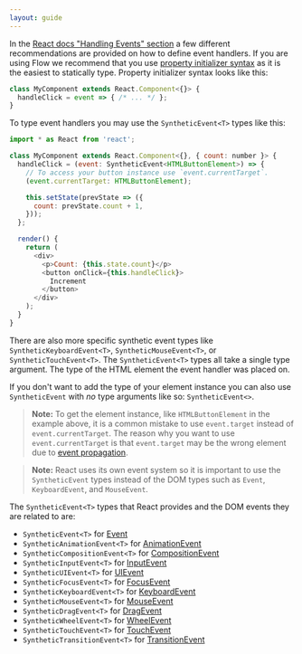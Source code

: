 ```yaml
---
layout: guide
---
```


In the [React docs "Handling Events" section][] a few different recommendations
are provided on how to define event handlers. If you are using Flow we recommend
that you use [property initializer syntax][] as it is the easiest to statically
type. Property initializer syntax looks like this:

[React docs "Handling Events" section]: https://facebook.github.io/react/docs/handling-events.html
[property initializer syntax]: https://babeljs.io/docs/plugins/transform-class-properties/

```js
class MyComponent extends React.Component<{}> {
  handleClick = event => { /* ... */ };
}
```

To type event handlers you may use the `SyntheticEvent<T>` types like this:

```js
import * as React from 'react';

class MyComponent extends React.Component<{}, { count: number }> {
  handleClick = (event: SyntheticEvent<HTMLButtonElement>) => {
    // To access your button instance use `event.currentTarget`.
    (event.currentTarget: HTMLButtonElement);

    this.setState(prevState => ({
      count: prevState.count + 1,
    }));
  };

  render() {
    return (
      <div>
        <p>Count: {this.state.count}</p>
        <button onClick={this.handleClick}>
          Increment
        </button>
      </div>
    );
  }
}
```

There are also more specific synthetic event types like
`SyntheticKeyboardEvent<T>`, `SyntheticMouseEvent<T>`, or
`SyntheticTouchEvent<T>`. The `SyntheticEvent<T>` types all take a single type
argument. The type of the HTML element the event handler was placed on.

If you don't want to add the type of your element instance you can also use
`SyntheticEvent` with *no* type arguments like so: `SyntheticEvent<>`.

> **Note:** To get the element instance, like `HTMLButtonElement` in the example
> above, it is a common mistake to use `event.target` instead of
> `event.currentTarget`. The reason why you want to use `event.currentTarget` is
> that `event.target` may be the wrong element due to [event propagation][].

[event propagation]: https://developer.mozilla.org/en-US/docs/Web/API/Document_Object_Model/Examples#Example_5:_Event_Propagation

> **Note:** React uses its own event system so it is important to use the
> `SyntheticEvent` types instead of the DOM types such as `Event`,
> `KeyboardEvent`, and `MouseEvent`.

The `SyntheticEvent<T>` types that React provides and the DOM events they are
related to are:

- `SyntheticEvent<T>` for [Event](https://developer.mozilla.org/en-US/docs/Web/API/Event)
- `SyntheticAnimationEvent<T>` for [AnimationEvent](https://developer.mozilla.org/en-US/docs/Web/API/AnimationEvent)
- `SyntheticCompositionEvent<T>` for [CompositionEvent](https://developer.mozilla.org/en-US/docs/Web/API/CompositionEvent)
- `SyntheticInputEvent<T>` for [InputEvent](https://developer.mozilla.org/en-US/docs/Web/API/InputEvent)
- `SyntheticUIEvent<T>` for [UIEvent](https://developer.mozilla.org/en-US/docs/Web/API/UIEvent)
- `SyntheticFocusEvent<T>` for [FocusEvent](https://developer.mozilla.org/en-US/docs/Web/API/FocusEvent)
- `SyntheticKeyboardEvent<T>` for [KeyboardEvent](https://developer.mozilla.org/en-US/docs/Web/API/KeyboardEvent)
- `SyntheticMouseEvent<T>` for [MouseEvent](https://developer.mozilla.org/en-US/docs/Web/API/MouseEvent)
- `SyntheticDragEvent<T>` for [DragEvent](https://developer.mozilla.org/en-US/docs/Web/API/DragEvent)
- `SyntheticWheelEvent<T>` for [WheelEvent](https://developer.mozilla.org/en-US/docs/Web/API/WheelEvent)
- `SyntheticTouchEvent<T>` for [TouchEvent](https://developer.mozilla.org/en-US/docs/Web/API/TouchEvent)
- `SyntheticTransitionEvent<T>` for [TransitionEvent](https://developer.mozilla.org/en-US/docs/Web/API/TransitionEvent)
